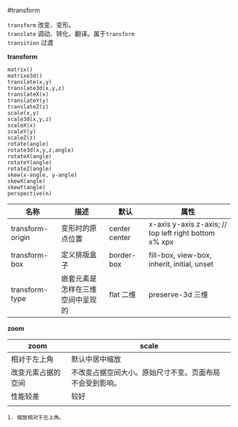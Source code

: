 #transform

`transform` 改变、变形。  
`translate` 调动、转化、翻译。属于`transform`  
`transition` 过渡

**transform**  

    matrix()
    matrixe3d()
    translate(x,y)
    translate3d(x,y,z)
    translateX(x)
    translateY(y)
    translateZ(z)
    scale(x,y)
    scale3d(x,y,z)
    scaleX(x)
    scaleY(y)
    scaleZ(z)
    rotate(angle)
    rotate3d(x,y,z,angle)
    rotateX(angle)
    rotateY(angle)
    rotateZ(angle)
    skew(x-angle, y-angle)
    skewX(angle)
    skewY(angle)
    perspective(n)

|名称|描述|默认|属性|
|-|-|-|-|
|transform-origin|变形时的原点位置|center center|x-axis y-axis z-axis; // top left right bottom x% xpx|
|transform-box|定义排版盒子|border-box|fill-box, view-box, inherit, initial, unset|
|transform-type|嵌套元素是怎样在三维空间中呈现的|flat 二维| preserve-3d 三维|

**zoom**

|zoom|scale|
|-|-|
|相对于左上角|默认中居中缩放|
|改变元素占据的空间|不改变占据空间大小。原始尺寸不变。页面布局不会受到影响。|
|性能较差|较好|
|||

    1. 缩放相对于左上角。

